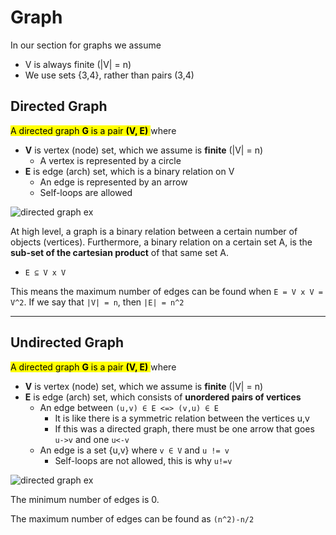 # Graph
In our section for graphs we assume
* V is always finite (|V| = n)
* We use sets {3,4}, rather than pairs (3,4)

## Directed Graph
<mark>A directed graph **G** is a pair **(V, E)** </mark> where
* **V** is vertex (node) set, which we assume is **finite** (|V| = n)
  * A vertex is represented by a circle
* **E** is edge (arch) set, which is a binary relation on V
  * An edge is represented by an arrow
  * Self-loops are allowed

![directed graph ex](https://github.com/PayThePizzo/DataStrutucures-Algorithms/tree/main/Resources/directedgex.png?RAW=TRUE)

At high level, a graph is a binary relation between a certain number of objects (vertices).
Furthermore, a binary relation on a certain set A, is the **sub-set of the cartesian product** of that same set A.
* `E ⊆ V x V`

This means the maximum number of edges can be found when `E = V x V = V^2`. 
If we say that `|V| = n`, then `|E| = n^2`

---

## Undirected Graph
<mark>A directed graph **G** is a pair **(V, E)** </mark> where
* **V** is vertex (node) set, which we assume is **finite** (|V| = n)
* **E** is edge (arch) set, which consists of **unordered pairs of vertices**
  * An edge between `(u,v) ∈ E <=> (v,u) ∈ E`
    * It is like there is a symmetric relation between the vertices u,v
    * If this was a directed graph, there must be one arrow that goes `u->v` and one `u<-v`
  * An edge is a set {u,v} where `v ∈ V` and `u != v`
    * Self-loops are not allowed, this is why `u!=v`

![directed graph ex](https://github.com/PayThePizzo/DataStrutucures-Algorithms/tree/main/Resources/undirectedgex.png?RAW=TRUE)

The minimum number of edges is 0.

The maximum number of edges can be found as `(n^2)-n/2`


 